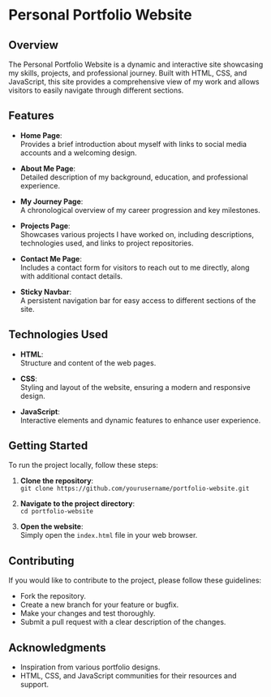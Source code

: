 # Personal Portfolio Website

## Overview
The Personal Portfolio Website is a dynamic and interactive site showcasing my skills, projects, and professional journey. Built with HTML, CSS, and JavaScript, this site provides a comprehensive view of my work and allows visitors to easily navigate through different sections.

## Features
- **Home Page**:  
  Provides a brief introduction about myself with links to social media accounts and a welcoming design.
  
- **About Me Page**:  
  Detailed description of my background, education, and professional experience.
  
- **My Journey Page**:  
  A chronological overview of my career progression and key milestones.
  
- **Projects Page**:  
  Showcases various projects I have worked on, including descriptions, technologies used, and links to project repositories.
  
- **Contact Me Page**:  
  Includes a contact form for visitors to reach out to me directly, along with additional contact details.

- **Sticky Navbar**:  
  A persistent navigation bar for easy access to different sections of the site.

## Technologies Used
- **HTML**:  
  Structure and content of the web pages.
  
- **CSS**:  
  Styling and layout of the website, ensuring a modern and responsive design.
  
- **JavaScript**:  
  Interactive elements and dynamic features to enhance user experience.

## Getting Started
To run the project locally, follow these steps:

1. **Clone the repository**:  
   `git clone https://github.com/yourusername/portfolio-website.git`
   
2. **Navigate to the project directory**:  
   `cd portfolio-website`
   
3. **Open the website**:  
   Simply open the `index.html` file in your web browser.

## Contributing
If you would like to contribute to the project, please follow these guidelines:
- Fork the repository.
- Create a new branch for your feature or bugfix.
- Make your changes and test thoroughly.
- Submit a pull request with a clear description of the changes.

## Acknowledgments
- Inspiration from various portfolio designs.
- HTML, CSS, and JavaScript communities for their resources and support.

